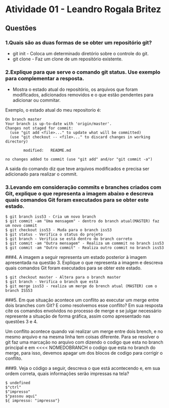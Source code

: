 # Atividade 01 - Leandro Rogala Britez

## Questões

### 1.Quais são as duas formas de se obter um repositório git?

- git init - Coloca um determinado diretório sobre o controle do git.
- git clone - Faz um clone de um repositório existente.

### 2.Explique para que serve o comando git status. Use exemplo para complementar a resposta.

- Mostra o estado atual do repositório, os arquivos que foram modificados, adicionados removidos e o que estão pendentes para adicionar ou commitar.

Exemplo, o estado atual do meu repositorio é:

```
On branch master
Your branch is up-to-date with 'origin/master'.
Changes not staged for commit:
  (use "git add <file>..." to update what will be committed)
  (use "git checkout -- <file>..." to discard changes in working directory)

        modified:   README.md

no changes added to commit (use "git add" and/or "git commit -a")
```

A saida do comando diz que teve arquivos modificados e precisa ser adicionado para realizar o commit.

### 3.Levando em consideração commits e branches criados com Git, explique o que representa a imagem abaixo e descreva quais comandos Git foram executados para se obter este estado.

```
$ git branch iss53 - Cria um novo branch
$ git commit -am "Uma mensagem" - dentro do branch atual(MASTER) faz um novo commit
$ git checkout iss53 - Muda para o branch iss53
$ git status - Verifica o status do projeto
$ git branch - Verifica se está dentro do branch correto
$ git commit -am "Outra mensagem" - Realiza um commmit no branch iss53
$ git commit -am "Outro commit" - Realiza outro commit no branch iss53
```

###4. A imagem a seguir representa um estado posterior à imagem apresentada na questão 3. Explique o que representa a imagem e descreva quais comandos Git foram executados para se obter este estado.

```
$ git checkout master - Altera para o branch master
$ git branch - Verifica o branch que está
$ git merge iss53 - realiza um merge do brench atual (MASTER) com o branch ISS53
```

###5. Em que situação acontece um conflito ao executar um merge entre dois branches com Git? E como resolvemos esse conflito? Em sua resposta cite os comandos envolvidos no processo de merge e se julgar necessário represente a situação de forma gráfica, assim como apresentado nas questões 3 e 4.

Um conflito acontece quando vai realizar um merge entre dois brench, e no mesmo arquivo e na mesma linha tem coisas diferente. Para se resolver o git faz uma marcação no arquivo com <HEAD> dizendo o codigo que esta no branch principal e em <<<<  NOMEDOBRANCH
o codigo que esta no branch do merge, para isso, devemos apagar um dos blocos de codigo para corrigir o conflito.

###9. Veja o código a seguir, descreva o que está acontecendo e, em sua ordem correta, quais informações serão impressas na tela?

```
$ undefined
$"ctrl"
$"impresso"
$"passou aqui"
${ impresso: "impresso"}
